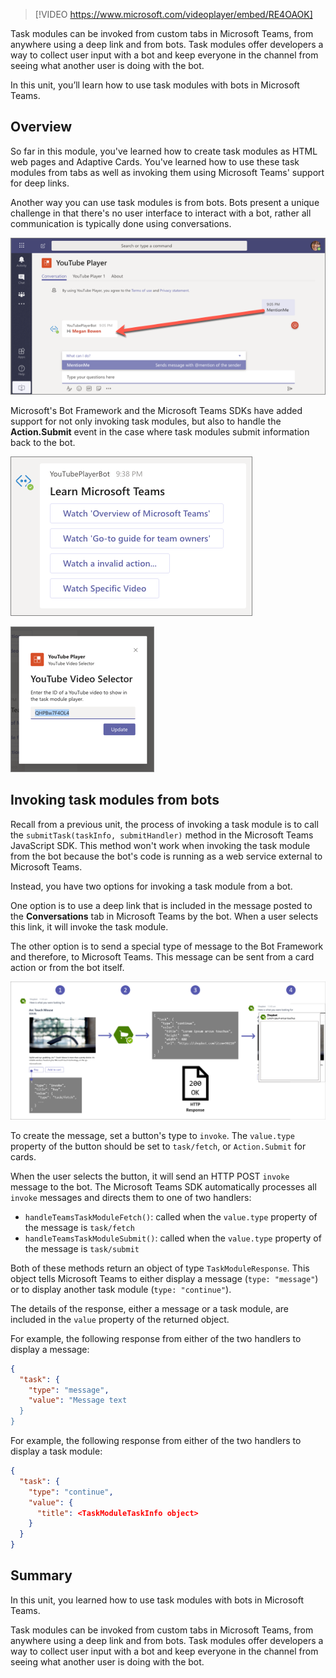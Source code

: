 > [!VIDEO https://www.microsoft.com/videoplayer/embed/RE4OAOK]

Task modules can be invoked from custom tabs in Microsoft Teams, from anywhere using a deep link and from bots. Task modules offer developers a way to collect user input with a bot and keep everyone in the channel from seeing what another user is doing with the bot.

In this unit, you’ll learn how to use task modules with bots in Microsoft Teams.

## Overview

So far in this module, you've learned how to create task modules as HTML web pages and Adaptive Cards. You've learned how to use these task modules from tabs as well as invoking them using Microsoft Teams' support for deep links.

Another way you can use task modules is from bots. Bots present a unique challenge in that there's no user interface to interact with a bot, rather all communication is typically done using conversations.

![Screenshot of the MentionMe bot action](../media/07-test-bot-04.png)

Microsoft's Bot Framework and the Microsoft Teams SDKs have added support for not only invoking task modules, but also to handle the **Action.Submit** event in the case where task modules submit information back to the bot.

![Screenshot of the Specific Video button in the Hero card](../media/07-adaptive-card-01.png)

![Screenshot of the player task module with the specified video](../media/07-adaptive-card-02.png)

## Invoking task modules from bots

Recall from a previous unit, the process of invoking a task module is to call the `submitTask(taskInfo, submitHandler)` method in the Microsoft Teams JavaScript SDK. This method won't work when invoking the task module from the bot because the bot's code is running as a web service external to Microsoft Teams.

Instead, you have two options for invoking a task module from a bot.

One option is to use a deep link that is included in the message posted to the **Conversations** tab in Microsoft Teams by the bot. When a user selects this link, it will invoke the task module.

The other option is to send a special type of message to the Bot Framework and therefore, to Microsoft Teams. This message can be sent from a card action or from the bot itself.

![Screenshot of the process of invoking a task module from a bot](../media/06-task-module-01.png)

To create the message, set a button's type to `invoke`. The `value.type` property of the button should be set to `task/fetch`, or `Action.Submit` for cards.

When the user selects the button, it will send an HTTP POST `invoke` message to the bot. The Microsoft Teams SDK automatically processes all `invoke` messages and directs them to one of two handlers:

- `handleTeamsTaskModuleFetch()`: called when the `value.type` property of the message is `task/fetch`
- `handleTeamsTaskModuleSubmit()`: called when the `value.type` property of the message is `task/submit`

Both of these methods return an object of type `TaskModuleResponse`. This object tells Microsoft Teams to either display a message (`type: "message"`) or to display another task module (`type: "continue"`).

The details of the response, either a message or a task module, are included in the `value` property of the returned object.

For example, the following response from either of the two handlers to display a message:

```json
{
  "task": {
    "type": "message",
    "value": "Message text
  }
}
```

For example, the following response from either of the two handlers to display a task module:

```json
{
  "task": {
    "type": "continue",
    "value": {
      "title": <TaskModuleTaskInfo object>
    }
  }
}
```

## Summary

In this unit, you learned how to use task modules with bots in Microsoft Teams.

Task modules can be invoked from custom tabs in Microsoft Teams, from anywhere using a deep link and from bots. Task modules offer developers a way to collect user input with a bot and keep everyone in the channel from seeing what another user is doing with the bot.
